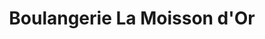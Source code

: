 ---
title: "Boulangerie La Moisson d'Or"
url: /saint-felicien/boulangerie-la-moisson-dor/
shop: bakery
---